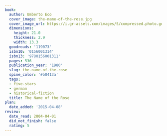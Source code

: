 ```yaml
---
book:
  author: Umberto Eco
  cover_image: the-name-of-the-rose.jpg
  cover_image_url: https://i.gr-assets.com/images/S/compressed.photo.goodreads.com/books/1415375471l/119073._SX98_.jpg
  dimensions:
    height: 21.0
    thickness: 2.9
    width: 13.3
  goodreads: '119073'
  isbn10: '0156001314'
  isbn13: '9780156001311'
  pages: 536
  publication_year: '1980'
  slug: the-name-of-the-rose
  spine_color: '#b8413a'
  tags:
  - five-stars
  - german
  - historical-fiction
  title: The Name of the Rose
plan:
  date_added: '2015-04-08'
review:
  date_read: 2004-04-01
  did_not_finish: false
  rating: 5
---
```

